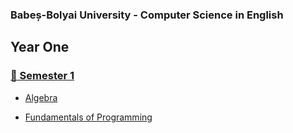 ### Babeș-Bolyai University - Computer Science in English


## Year One
### [📕 Semester 1](https://github.com/denisdenis05/ubb/tree/main/Year01/Semester01)

- [Algebra](https://github.com/denisdenis05/ubb/tree/main/Year01/Semester01/Algebra)

  
- [Fundamentals of Programming](https://github.com/denisdenis05/ubb/tree/main/Year01/Semester01/Fundamentals_of_programming)
